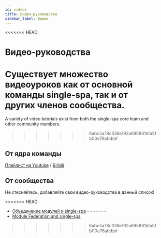 ```yaml
---
id: videos
title: Видео-руководства
sidebar_label: Видео
---
```


<<<<<<< HEAD
# Видео-руководства

Существует множество видеоуроков как от основной команды single-spa, так и от других членов сообщества.
=======
A variety of video tutorials exist from both the single-spa core team and other community members.
>>>>>>> 6abc5a78c336e192a695861bfa5fb00e78afcbbf

## От ядра команды

[Плейлист на Youtube](https://www.youtube.com/playlist?list=PLLUD8RtHvsAOhtHnyGx57EYXoaNsxGrTU) / [Bilibili](https://space.bilibili.com/495254378)

## От сообщества

Не стесняйтесь, добавляйте свои видео-руководства в данный список!

<<<<<<< HEAD
- [Объединение модулей и single-spa](https://www.youtube.com/watch?v=wxnwPLLIJCY)
=======
- [Module Federation and single-spa](https://www.youtube.com/watch?v=wxnwPLLIJCY)
>>>>>>> 6abc5a78c336e192a695861bfa5fb00e78afcbbf
